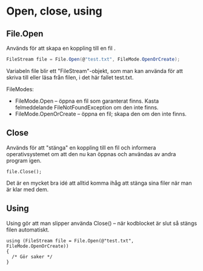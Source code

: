 # Open, close, using

## File.Open

Används för att skapa en koppling till en fil .

```csharp
FileStream file = File.Open(@"test.txt", FileMode.OpenOrCreate); 
```

Variabeln file blir ett "FileStream"-objekt, som man kan använda för att skriva till eller läsa från filen, i det här fallet test.txt.

FileModes:

* FileMode.Open – öppna en fil som garanterat finns. Kasta felmeddelande FileNotFoundException om den inte finns.
* FileMode.OpenOrCreate – öppna en fil; skapa den om den inte finns.

## Close

Används för att "stänga" en koppling till en fil och informera operativsystemet om att den nu kan öppnas och användas av andra program igen.

```text
file.Close();
```

Det är en mycket bra idé att alltid komma ihåg att stänga sina filer när man är klar med dem.

## Using

Using gör att man slipper använda Close\(\) – när kodblocket är slut så stängs filen automatiskt.

```text
using (FileStream file = File.Open(@"test.txt", FileMode.OpenOrCreate))
{
  /* Gör saker */
}
```

